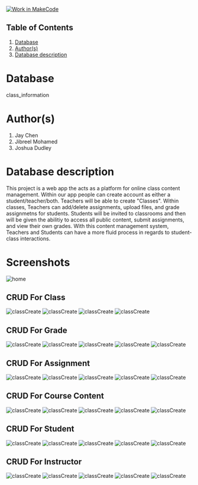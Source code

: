 [![Work in MakeCode](https://classroom.github.com/assets/work-in-make-code-c53f0c86300af1a64cdd5dc830e2509efd17c8cb483a722cacaee84d10eb8ec9.svg)](https://classroom.github.com/online_ide?assignment_repo_id=6985454&assignment_repo_type=AssignmentRepo)
## Table of Contents
1. [Database](#database)
1. [Author(s)](#author)
1. [Database description](#description)
 
# Database
class_information
# Author(s)
1. Jay Chen
2. Jibreel Mohamed
3. Joshua Dudley
# Database description
This project is a web app the acts as a platform for online class content management. Within our app people can create account as either a student/teacher/both. Teachers will be able to create "Classes". Within classes, Teachers can add/delete assignments, upload files, and grade assignmetns for students. Students will be invited to classrooms and then will be given the abilitiy to access all public content, submit assignments, and view their own grades. With this content management system, Teachers and Students can have a more fluid process in regards to student-class interactions.

# Screenshots 

![home](./Screenshots/home.png)

## CRUD For Class

![classCreate](./Screenshots/classcreate.png)
![classCreate](./Screenshots/classdelete.png)
![classCreate](./Screenshots/classupdate.png)
![classCreate](./Screenshots/classread.png)

## CRUD For Grade
![classCreate](./Screenshots/grade.png)
![classCreate](./Screenshots/gradecreate.png)
![classCreate](./Screenshots/gradedelete.png)
![classCreate](./Screenshots/gradeupdate.png)
![classCreate](./Screenshots/graderead.png)

## CRUD For Assignment
![classCreate](./Screenshots/assignment.png)
![classCreate](./Screenshots/assignmentcreate.png)
![classCreate](./Screenshots/assignmentdelete.png)
![classCreate](./Screenshots/assignmentupdate.png)
![classCreate](./Screenshots/assignmentread.png)

## CRUD For Course Content
![classCreate](./Screenshots/coursecontent.png)
![classCreate](./Screenshots/coursecontentcreate.png)
![classCreate](./Screenshots/coursecontentdelete.png)
![classCreate](./Screenshots/coursecontentupdate.png)
![classCreate](./Screenshots/coursecontentread.png)

## CRUD For Student
![classCreate](./Screenshots/student.png)
![classCreate](./Screenshots/studentcreate.png)
![classCreate](./Screenshots/studentdelete.png)
![classCreate](./Screenshots/studentupdate.png)
![classCreate](./Screenshots/studentread.png)

## CRUD For Instructor 
![classCreate](./Screenshots/instructor.png)
![classCreate](./Screenshots/instructorcreate.png)
![classCreate](./Screenshots/instructordelete.png)
![classCreate](./Screenshots/instructorupdate.png)
![classCreate](./Screenshots/instructorread.png)